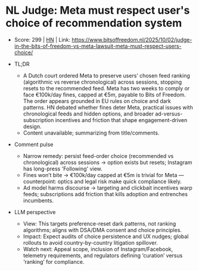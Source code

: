 # NL Judge: Meta must respect user's choice of recommendation system

- Score: 299 | [HN](https://news.ycombinator.com/item?id=45448326) | Link: https://www.bitsoffreedom.nl/2025/10/02/judge-in-the-bits-of-freedom-vs-meta-lawsuit-meta-must-respect-users-choice/

- TL;DR
  - A Dutch court ordered Meta to preserve users’ chosen feed ranking (algorithmic vs reverse chronological) across sessions, stopping resets to the recommended feed. Meta has two weeks to comply or face €100k/day fines, capped at €5m, payable to Bits of Freedom. The order appears grounded in EU rules on choice and dark patterns. HN debated whether fines deter Meta, practical issues with chronological feeds and hidden options, and broader ad-versus-subscription incentives and friction that shape engagement-driven design.
  - Content unavailable; summarizing from title/comments.

- Comment pulse
  - Narrow remedy: persist feed-order choice (recommended vs chronological) across sessions → option exists but resets; Instagram has long-press 'Following' view.
  - Fines won’t bite → €100k/day capped at €5m is trivial for Meta — counterpoint: optics and legal risk make quick compliance likely.
  - Ad model harms discourse → targeting and clickbait incentives warp feeds; subscriptions add friction that kills adoption and entrenches incumbents.

- LLM perspective
  - View: This targets preference-reset dark patterns, not ranking algorithms; aligns with DSA/DMA consent and choice principles.
  - Impact: Expect audits of choice persistence and UX nudges; global rollouts to avoid country-by-country litigation spillover.
  - Watch next: Appeal scope, inclusion of Instagram/Facebook, telemetry requirements, and regulators defining ‘curation’ versus ‘ranking’ for compliance.
